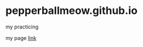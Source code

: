 # pepperballmeow.github.io
my practicing
<head>
  my page
  </head>
<body>
<a href="xpn.org">link</a>
  </body>
